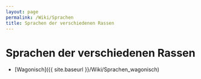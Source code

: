 ```yaml
---
layout: page
permalink: /Wiki/Sprachen
title: Sprachen der verschiedenen Rassen
---
```



# Sprachen der verschiedenen Rassen


- [Wagonisch]({{ site.baseurl }}/Wiki/Sprachen_wagonisch)



